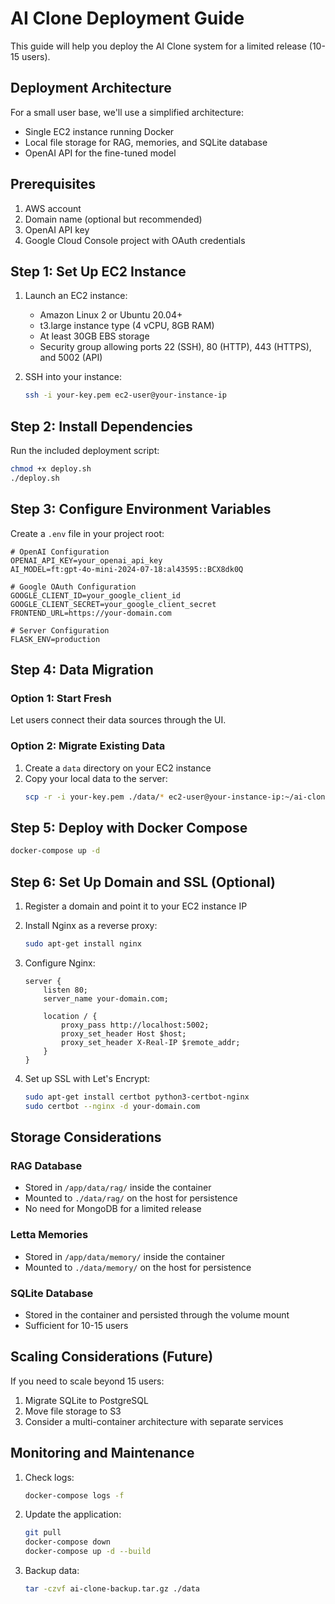 # AI Clone Deployment Guide

This guide will help you deploy the AI Clone system for a limited release (10-15 users).

## Deployment Architecture

For a small user base, we'll use a simplified architecture:
- Single EC2 instance running Docker
- Local file storage for RAG, memories, and SQLite database
- OpenAI API for the fine-tuned model

## Prerequisites

1. AWS account
2. Domain name (optional but recommended)
3. OpenAI API key
4. Google Cloud Console project with OAuth credentials

## Step 1: Set Up EC2 Instance

1. Launch an EC2 instance:
   - Amazon Linux 2 or Ubuntu 20.04+
   - t3.large instance type (4 vCPU, 8GB RAM)
   - At least 30GB EBS storage
   - Security group allowing ports 22 (SSH), 80 (HTTP), 443 (HTTPS), and 5002 (API)

2. SSH into your instance:
   ```bash
   ssh -i your-key.pem ec2-user@your-instance-ip
   ```

## Step 2: Install Dependencies

Run the included deployment script:
```bash
chmod +x deploy.sh
./deploy.sh
```

## Step 3: Configure Environment Variables

Create a `.env` file in your project root:
```
# OpenAI Configuration
OPENAI_API_KEY=your_openai_api_key
AI_MODEL=ft:gpt-4o-mini-2024-07-18:al43595::BCX8dk0Q

# Google OAuth Configuration
GOOGLE_CLIENT_ID=your_google_client_id
GOOGLE_CLIENT_SECRET=your_google_client_secret
FRONTEND_URL=https://your-domain.com

# Server Configuration
FLASK_ENV=production
```

## Step 4: Data Migration

### Option 1: Start Fresh
Let users connect their data sources through the UI.

### Option 2: Migrate Existing Data
1. Create a `data` directory on your EC2 instance
2. Copy your local data to the server:
   ```bash
   scp -r -i your-key.pem ./data/* ec2-user@your-instance-ip:~/ai-clone/data/
   ```

## Step 5: Deploy with Docker Compose

```bash
docker-compose up -d
```

## Step 6: Set Up Domain and SSL (Optional)

1. Register a domain and point it to your EC2 instance IP
2. Install Nginx as a reverse proxy:
   ```bash
   sudo apt-get install nginx
   ```

3. Configure Nginx:
   ```
   server {
       listen 80;
       server_name your-domain.com;
       
       location / {
           proxy_pass http://localhost:5002;
           proxy_set_header Host $host;
           proxy_set_header X-Real-IP $remote_addr;
       }
   }
   ```

4. Set up SSL with Let's Encrypt:
   ```bash
   sudo apt-get install certbot python3-certbot-nginx
   sudo certbot --nginx -d your-domain.com
   ```

## Storage Considerations

### RAG Database
- Stored in `/app/data/rag/` inside the container
- Mounted to `./data/rag/` on the host for persistence
- No need for MongoDB for a limited release

### Letta Memories
- Stored in `/app/data/memory/` inside the container
- Mounted to `./data/memory/` on the host for persistence

### SQLite Database
- Stored in the container and persisted through the volume mount
- Sufficient for 10-15 users

## Scaling Considerations (Future)

If you need to scale beyond 15 users:
1. Migrate SQLite to PostgreSQL
2. Move file storage to S3
3. Consider a multi-container architecture with separate services

## Monitoring and Maintenance

1. Check logs:
   ```bash
   docker-compose logs -f
   ```

2. Update the application:
   ```bash
   git pull
   docker-compose down
   docker-compose up -d --build
   ```

3. Backup data:
   ```bash
   tar -czvf ai-clone-backup.tar.gz ./data
   ```
